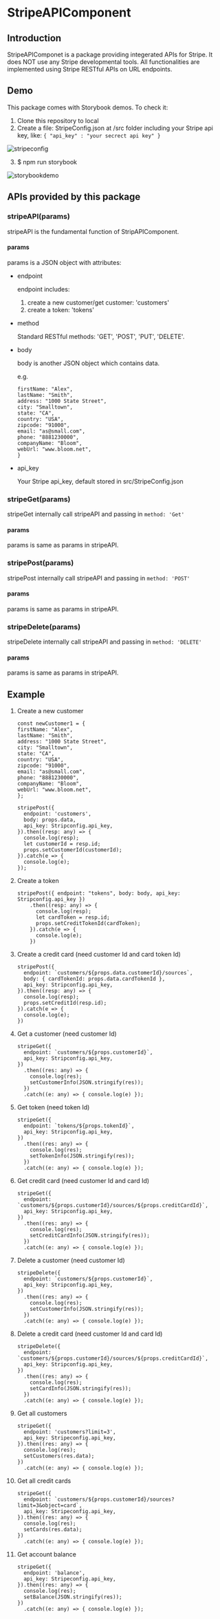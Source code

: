 # StripeAPIComponent

## Introduction

StripeAPIComponet is a package providing integerated APIs for Stripe. It does NOT use any Stripe developmental tools. 
All functionalities are implemented using Stripe RESTful APIs on URL endpoints.

## Demo

This package comes with Storybook demos. To check it:

1. Clone this repository to local
2. Create a file: StripeConfig.json at /src folder including your Stripe api key, like: `{ "api_key" : "your secrect api key" }`

![stripeconfig](pics/stripeconfig.jpg)

3. $ npm run storybook

![storybookdemo](pics/storybookdemo.jpg)


## APIs provided by this package

### stripeAPI(params)

stripeAPI is the fundamental function of StripAPIComponent.

#### params

params is a JSON object with attributes:

* endpoint

	endpoint includes: 
	
	1. create a new customer/get customer: 'customers'
	2. create a token: 'tokens'
	
* method

	Standard RESTful methods: 'GET', 'POST', 'PUT', 'DELETE'.

* body

	body is another JSON object which contains data.
	
	e.g. 
	
	```newCustomer1 = {
    firstName: "Alex",
    lastName: "Smith",
    address: "1000 State Street",
    city: "Smalltown",
    state: "CA",
    country: "USA",
    zipcode: "91000",
    email: "as@small.com",
    phone: "8881230000",
    companyName: "Bloom",
    webUrl: "www.bloom.net",
    }
	```
	
* api_key

	Your Stripe api_key, default stored in src/StripeConfig.json

### stripeGet(params)

stripeGet internally call stripeAPI and passing in `method: 'Get'`

#### params

params is same as params in stripeAPI.

### stripePost(params)

stripePost internally call stripeAPI and passing in `method: 'POST'`

#### params

params is same as params in stripeAPI.

### stripeDelete(params)

stripeDelete internally call stripeAPI and passing in `method: 'DELETE'`

#### params

params is same as params in stripeAPI.

		
## Example

1. Create a new customer

	```
	const newCustomer1 = {
    firstName: "Alex",
    lastName: "Smith",
    address: "1000 State Street",
    city: "Smalltown",
    state: "CA",
    country: "USA",
    zipcode: "91000",
    email: "as@small.com",
    phone: "8881230000",
    companyName: "Bloom",
    webUrl: "www.bloom.net",
	};
	
	stripePost({
      endpoint: 'customers',
      body: props.data,
      api_key: Stripconfig.api_key,
    }).then((resp: any) => {
      console.log(resp);
      let customerId = resp.id;
      props.setCustomerId(customerId);
    }).catch(e => {
      console.log(e);
    });
	```
2. Create a token

	```
	stripePost({ endpoint: "tokens", body: body, api_key: Stripconfig.api_key })
        .then((resp: any) => {
          console.log(resp);
          let cardToken = resp.id;
          props.setCreditTokenId(cardToken);
        }).catch(e => {
          console.log(e);
        })
	```
	
3. Create a credit card (need customer Id and card token Id)

	```
	stripePost({
      endpoint: `customers/${props.data.customerId}/sources`,
      body: { cardTokenId: props.data.cardTokenId },
      api_key: Stripconfig.api_key,
    }).then((resp: any) => {
      console.log(resp);
      props.setCreditId(resp.id);
    }).catch(e => {
      console.log(e);
    })
	```
	
4. Get a customer (need  customer Id)
	
	```
	stripeGet({
      endpoint: `customers/${props.customerId}`,
      api_key: Stripconfig.api_key,
    })
      .then((res: any) => {
        console.log(res);
        setCustomerInfo(JSON.stringify(res));
      })
      .catch((e: any) => { console.log(e) });
	```

5. Get token (need token Id)

	```
	stripeGet({
      endpoint: `tokens/${props.tokenId}`,
      api_key: Stripconfig.api_key,
    })
      .then((res: any) => {
        console.log(res);
        setTokenInfo(JSON.stringify(res));
      })
      .catch((e: any) => { console.log(e) });
	```
	
6. Get credit card (need customer Id and card Id)

	```
	stripeGet({
      endpoint: `customers/${props.customerId}/sources/${props.creditCardId}`,
      api_key: Stripconfig.api_key,
    })
      .then((res: any) => {
        console.log(res);
        setCreditCardInfo(JSON.stringify(res));
      })
      .catch((e: any) => { console.log(e) });
	```
	
7. Delete a customer (need customer Id)

	```
	stripeDelete({
      endpoint: `customers/${props.customerId}`,
      api_key: Stripconfig.api_key,
    })
      .then((res: any) => {
        console.log(res);
        setCustomerInfo(JSON.stringify(res));
      })
      .catch((e: any) => { console.log(e) });
	```
	
8. Delete a credit card (need customer Id and card Id)

	```
	stripeDelete({
      endpoint: `customers/${props.customerId}/sources/${props.creditCardId}`,
      api_key: Stripconfig.api_key,
    })
      .then((res: any) => {
        console.log(res);
        setCardInfo(JSON.stringify(res));
      })
      .catch((e: any) => { console.log(e) });
	```
	
9. Get all customers

	```
	stripeGet({
      endpoint: 'customers?limit=3',
      api_key: Stripeconfig.api_key,
    }).then((res: any) => {
      console.log(res);
      setCustomers(res.data);
    })
      .catch((e: any) => { console.log(e) });
	```

10. Get all credit cards

	```
	stripeGet({
      endpoint: `customers/${props.customerId}/sources?limit=3&object=card`,
      api_key: Stripeconfig.api_key,
    }).then((res: any) => {
      console.log(res);
      setCards(res.data);
    })
      .catch((e: any) => { console.log(e) });
	```
	
11. Get account balance

	```
	stripeGet({
      endpoint: 'balance',
      api_key: Stripeconfig.api_key,
    }).then((res: any) => {
      console.log(res);
      setBalance(JSON.stringify(res));
    })
      .catch((e: any) => { console.log(e) });
	```